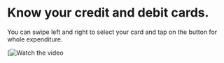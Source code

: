 # Know your credit and debit cards.

You can swipe left and right to select your card and tap on the button for whole expenditure.

[![Watch the video](https://youtu.be/eTNpH7j6xMU)
